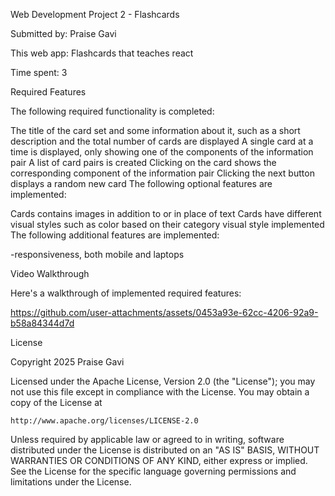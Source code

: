 Web Development Project 2 - Flashcards

Submitted by: Praise Gavi

This web app: Flashcards that teaches react

Time spent: 3

Required Features

The following required functionality is completed:

 The title of the card set and some information about it, such as a short description and the total number of cards are displayed
 A single card at a time is displayed, only showing one of the components of the information pair
 A list of card pairs is created
 Clicking on the card shows the corresponding component of the information pair
 Clicking the next button displays a random new card
The following optional features are implemented:

 Cards contains images in addition to or in place of text
 Cards have different visual styles such as color based on their category
 visual style implemented
The following additional features are implemented:

-responsiveness, both mobile and laptops

Video Walkthrough

Here's a walkthrough of implemented required features:

https://github.com/user-attachments/assets/0453a93e-62cc-4206-92a9-b58a84344d7d


License

Copyright 2025 Praise Gavi

Licensed under the Apache License, Version 2.0 (the "License");
you may not use this file except in compliance with the License.
You may obtain a copy of the License at

    http://www.apache.org/licenses/LICENSE-2.0

Unless required by applicable law or agreed to in writing, software
distributed under the License is distributed on an "AS IS" BASIS,
WITHOUT WARRANTIES OR CONDITIONS OF ANY KIND, either express or implied.
See the License for the specific language governing permissions and
limitations under the License.
